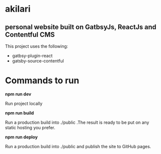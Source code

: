 # akilari

## personal website built on GatbsyJs, ReactJs and Contentful CMS

This project uses the following:
  * gatbsy-plugin-react
  * gatsby-source-contentful
# Commands to run

**npm run dev**

Run project locally

**npm run build**

Run a production build into ./public .The result is ready to be put on any static hosting you prefer.

**npm run deploy**

Run a production build into ./public and publish the site to GitHub pages.
